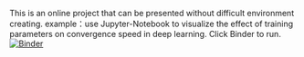 This is an online project that can be presented without difficult environment creating.
example：use Jupyter-Notebook to visualize the effect of training parameters on convergence speed in deep learning.
Click Binder to run.
[![Binder](https://mybinder.org/badge_logo.svg)]()

